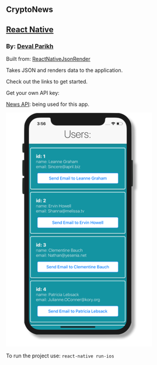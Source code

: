 
## CryptoNews

## [React Native](http://facebook.github.io/react-native/)

### By: [Deval Parikh](http://devalparikh.me)

Built from: [ReactNativeJsonRender](https://github.com/devalparikh/ReactNativeJsonRender)



Takes JSON and renders data to the application.

Check out the links to get started.

Get your own API key:

[News API](https://newsapi.org/s/crypto-coins-news-api): being used for this app.



![ScreenShot](https://github.com/devalparikh/ReactNativeJsonRender/blob/master/ScreenshotofJsonReader.png?raw=true)

To run the project use: `react-native run-ios`
